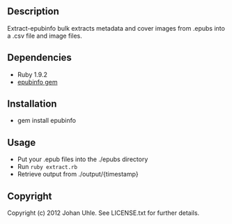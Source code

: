 ## Description

Extract-epubinfo bulk extracts metadata and cover images from .epubs into a .csv file and image files.

## Dependencies

* Ruby 1.9.2
* [epubinfo gem](https://github.com/chdorner/epubinfo/)

## Installation

* gem install epubinfo

## Usage

* Put your .epub files into the ./epubs directory
* Run `ruby extract.rb`
* Retrieve output from ./output/{timestamp}

## Copyright

Copyright (c) 2012 Johan Uhle. See LICENSE.txt for further details.